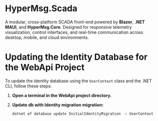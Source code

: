# HyperMsg.Scada

A modular, cross-platform SCADA front-end powered by **Blazor**, **.NET MAUI**, and **HyperMsg.Core**. Designed for responsive telemetry visualization, control interfaces, and real-time communication across desktop, mobile, and cloud environments.

# Updating the Identity Database for the WebApi Project

To update the identity database using the `UserContext` class and the .NET CLI, follow these steps:

1. **Open a terminal in the WebApi project directory.**

2. **Update db with Identity migration migration:**

   ```bash
   dotnet ef database update InitialIdentityMigration -c UserContext
   ```
